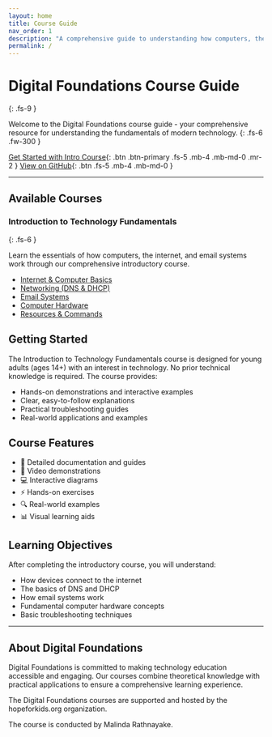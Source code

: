 ```yaml
---
layout: home
title: Course Guide
nav_order: 1
description: "A comprehensive guide to understanding how computers, the internet, and email work"
permalink: /
---
```


# Digital Foundations Course Guide
{: .fs-9 }

Welcome to the Digital Foundations course guide - your comprehensive resource for understanding the fundamentals of modern technology.
{: .fs-6 .fw-300 }

[Get Started with Intro Course](#getting-started){: .btn .btn-primary .fs-5 .mb-4 .mb-md-0 .mr-2 }
[View on GitHub](https://github.com/DigitalFoundations/DigitalFoundations.github.io){: .btn .fs-5 .mb-4 .mb-md-0 }

---

## Available Courses

### Introduction to Technology Fundamentals
{: .fs-6 }

Learn the essentials of how computers, the internet, and email systems work through our comprehensive introductory course.

- [Internet & Computer Basics](/intro-course/internet-basics)
- [Networking (DNS & DHCP)](/intro-course/networking)
- [Email Systems](/intro-course/email-systems)
- [Computer Hardware](/intro-course/hardware)
- [Resources & Commands](/intro-course/resources)

## Getting Started

The Introduction to Technology Fundamentals course is designed for young adults (ages 14+) with an interest in technology. No prior technical knowledge is required. The course provides:

- Hands-on demonstrations and interactive examples
- Clear, easy-to-follow explanations
- Practical troubleshooting guides
- Real-world applications and examples

## Course Features

- 📝 Detailed documentation and guides
- 🎥 Video demonstrations
- 💻 Interactive diagrams
- ⚡ Hands-on exercises
- 🔍 Real-world examples
- 📊 Visual learning aids

## Learning Objectives

After completing the introductory course, you will understand:

- How devices connect to the internet
- The basics of DNS and DHCP
- How email systems work
- Fundamental computer hardware concepts
- Basic troubleshooting techniques

---

## About Digital Foundations

Digital Foundations is committed to making technology education accessible and engaging. Our courses combine theoretical knowledge with practical applications to ensure a comprehensive learning experience.

The Digital Foundations courses are supported and hosted by the hopeforkids.org organization.

The course is conducted by Malinda Rathnayake.
